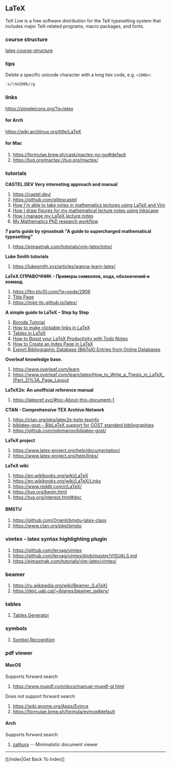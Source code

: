 ## LaTeX

TeX Live is a free software distribution for the TeX typesetting system that
includes major TeX-related programs, macro packages, and fonts.

### course structure
[latex-course-structure](latex-course-structure)

### tips

Delete a specific unicode character with a long hex code, e.g. `<200b>`:
```sh
:s/\%U200b//g
```

### links

https://simpleicons.org/?q=latex

#### for Arch

https://wiki.archlinux.org/title/LaTeX

#### for Mac

1. https://formulae.brew.sh/cask/mactex-no-gui#default
2. https://tug.org/mactex://tug.org/mactex/

### tutorials

**CASTEL.DEV Very interesting approach and manual**
1. https://castel.dev/
2. https://github.com/gillescastel
3. [How I'm able to take notes in mathematics lectures using LaTeX and Vim](https://castel.dev/post/lecture-notes-1/)
4. [How I draw figures for my mathematical lecture notes using Inkscape](https://castel.dev/post/lecture-notes-2/)
5. [How I manage my LaTeX lecture notes](https://castel.dev/post/lecture-notes-3/)
6. [My Mathematics PhD research workflow](https://castel.dev/post/research-workflow/)

**7 parts guide by ejmastnak "A guide to supercharged mathematical typesetting"**
1. https://ejmastnak.com/tutorials/vim-latex/intro/

**Luke Smith tutorials**
1. https://lukesmith.xyz/articles/wanna-learn-latex/

**LaTeX СПРАВОЧНИК - Примеры символов, кода, обозначений и команд**
1. https://fkn.ktu10.com/?q=node/2906
2. [Title Page](https://fkn.ktu10.com/?q=node/7102)
3. https://mipt-ltc.github.io/latex/

**A simple guide to LaTeX – Step by Step**
1. [Boroda Tutorial](https://latex-tutorial.com/tutorials/)
2. [How to make clickable links in LaTeX](https://latex-tutorial.com/tutorials/hyperlinks/)
3. [Tables in LaTeX](https://latex-tutorial.com/tables-in-latex/)
4. [How to Boost your LaTeX Productivity with Todo Notes](https://latex-tutorial.com/boost-latex-productivity-todo-notes/)
5. [How to Create an Index Page in LaTeX](https://latex-tutorial.com/creating-index-latex/)
6. [Export Bibliographic Database (BibTeX) Entries from Online Databases](https://latex-tutorial.com/bibtex-entries/)

**Overleaf knowledge base.**
1. https://www.overleaf.com/learn
2. https://www.overleaf.com/learn/latex/How_to_Write_a_Thesis_in_LaTeX_(Part_2)%3A_Page_Layout

**LaTeX2e: An unofficial reference manual**
1. https://latexref.xyz/#toc-About-this-document-1

**CTAN - Comprehensive TEX Archive Network**
1. https://ctan.org/pkg/latex2e-help-texinfo
2. [biblatex-gost – BibLaTeX support for GOST standard bibliographies](https://www.ctan.org/pkg/biblatex-gost)
3. https://github.com/odomanov/biblatex-gost/

**LaTeX project**
1. https://www.latex-project.org/help/documentation/
2. https://www.latex-project.org/help/links/

**LaTeX wiki**
1. https://en.wikibooks.org/wiki/LaTeX
2. https://en.wikibooks.org/wiki/LaTeX/Links
3. https://www.reddit.com/r/LaTeX/
4. https://tug.org/begin.html
5. https://tug.org/interest.html#doc

#### BMSTU

1. https://github.com/Orianti/bmstu-latex-class
2. https://www.ctan.org/pkg/bmstu

### vimtex - latex syntax highlighting plugin

1. https://github.com/lervag/vimtex
2. https://github.com/lervag/vimtex/blob/master/VISUALS.md
3. https://ejmastnak.com/tutorials/vim-latex/vimtex/

### beamer

1. https://ru.wikipedia.org/wiki/Beamer_(LaTeX)
2. https://deic.uab.cat/~iblanes/beamer_gallery/

### tables

1. [Tables Generator](https://www.tablesgenerator.com/latex_tables)

### symbols

1. [Symbol Recognition](https://detexify.kirelabs.org/classify.html)

### pdf viewer

#### MacOS

Supports forward search
1. https://www.mupdf.com/docs/manual-mupdf-gl.html

Does not support forward search

1. https://wiki.gnome.org/Apps/Evince
2. https://formulae.brew.sh/formula/evince#default

#### Arch

Supports forward search
1. [zathura](zathura.md) -- Minimalistic document viewer

---

[[/index|Get Back To Index]]
